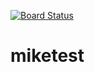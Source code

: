 [![Board Status](https://codedev.ms/mipatera/aebf3ad2-e7ef-47b9-bf5f-8692e1f40deb/26928795-3c99-462d-9cdd-c3141800d12c/_apis/work/boardbadge/9692d8f6-3fd3-469e-b863-33f13d4f6cce)](https://codedev.ms/mipatera/aebf3ad2-e7ef-47b9-bf5f-8692e1f40deb/_boards/board/t/26928795-3c99-462d-9cdd-c3141800d12c/Microsoft.RequirementCategory)
# miketest